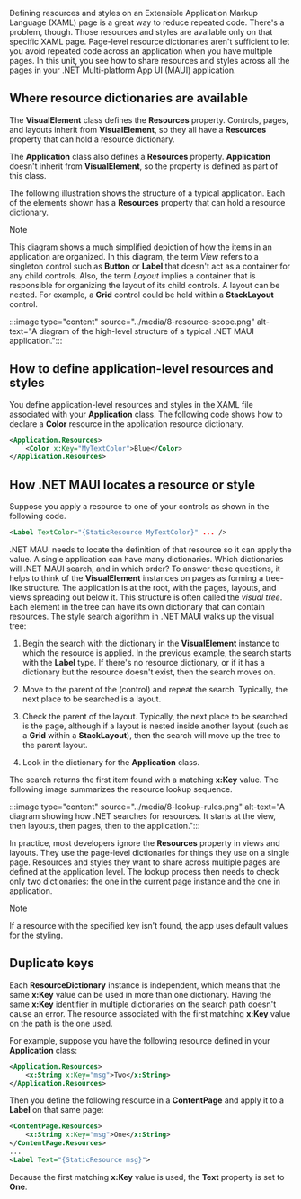 Defining resources and styles on an Extensible Application Markup Language (XAML) page is a great way to reduce repeated code. There's a problem, though. Those resources and styles are available only on that specific XAML page. Page-level resource dictionaries aren't sufficient to let you avoid repeated code across an application when you have multiple pages. In this unit, you see how to share resources and styles across all the pages in your .NET Multi-platform App UI (MAUI) application.

## Where resource dictionaries are available

The **VisualElement** class defines the **Resources** property. Controls, pages, and layouts inherit from **VisualElement**, so they all have a **Resources** property that can hold a resource dictionary.

The **Application** class also defines a **Resources** property. **Application** doesn't inherit from **VisualElement**, so the property is defined as part of this class.

The following illustration shows the structure of a typical application. Each of the elements shown has a **Resources** property that can hold a resource dictionary.

> [!NOTE]
> This diagram shows a much simplified depiction of how the items in an application are organized. In this diagram, the term *View* refers to a singleton control such as **Button** or **Label** that doesn't act as a container for any child controls. Also, the term *Layout* implies a container that is responsible for organizing the layout of its child controls. A layout can be nested. For example, a **Grid** control could be held within a **StackLayout** control.

:::image type="content" source="../media/8-resource-scope.png" alt-text="A diagram of the  high-level structure of a typical .NET MAUI application.":::

## How to define application-level resources and styles

You define application-level resources and styles in the XAML file associated with your **Application** class. The following code shows how to declare a **Color** resource in the application resource dictionary.

```XML
<Application.Resources>
    <Color x:Key="MyTextColor">Blue</Color>
</Application.Resources>
```

## How .NET MAUI locates a resource or style

Suppose you apply a resource to one of your controls as shown in the following code.

```XML
<Label TextColor="{StaticResource MyTextColor}" ... />
```

.NET MAUI needs to locate the definition of that resource so it can apply the value. A single application can have many dictionaries. Which dictionaries will .NET MAUI search, and in which order? To answer these questions, it helps to think of the **VisualElement** instances on pages as forming a tree-like structure. The application is at the root, with the pages, layouts, and views spreading out below it. This structure is often called the *visual tree*. Each element in the tree can have its own dictionary that can contain resources. The style search algorithm in .NET MAUI walks up the visual tree:

1. Begin the search with the dictionary in the **VisualElement** instance to which the resource is applied. In the previous example, the search starts with the **Label** type. If there's no resource dictionary, or if it has a dictionary but the resource doesn't exist, then the search moves on.

1. Move to the parent of the  (control) and repeat the search. Typically, the next place to be searched is a layout.

1. Check the parent of the layout. Typically, the next place to be searched is the page, although if a layout is nested inside another layout (such as a **Grid** within a **StackLayout**), then the search will move up the tree to the parent layout.

1. Look in the dictionary for the **Application** class.

The search returns the first item found with a matching **x:Key** value. The following image summarizes the resource lookup sequence.

:::image type="content" source="../media/8-lookup-rules.png" alt-text="A diagram showing how .NET searches for resources. It starts at the view, then layouts, then pages, then to the application.":::

In practice, most developers ignore the **Resources** property in views and layouts. They use the page-level dictionaries for things they use on a single page. Resources and styles they want to share across multiple pages are defined at the application level. The lookup process then needs to check only two dictionaries: the one in the current page instance and the one in application.

> [!NOTE]
> If a resource with the specified key isn't found, the app uses default values for the styling.

## Duplicate keys

Each **ResourceDictionary** instance is independent, which means that the same **x:Key** value can be used in more than one dictionary. Having the same **x:Key** identifier in multiple dictionaries on the search path doesn't cause an error. The resource associated with the first matching **x:Key** value on the path is the one used.

For example, suppose you have the following resource defined in your **Application** class:

```XML
<Application.Resources>
    <x:String x:Key="msg">Two</x:String>
</Application.Resources>
```

Then you define the following resource in a **ContentPage** and apply it to a **Label** on that same page:

```XML
<ContentPage.Resources>
    <x:String x:Key="msg">One</x:String>
</ContentPage.Resources>
...
<Label Text="{StaticResource msg}">
```

Because the first matching **x:Key** value is used, the **Text** property is set to **One**.

<!-- REMOVE THE REMAINING CONTENT IF DICTIONARY MERGING IS NOT IMPLEMENTED IN .NET MAUI -->
<!-- ## How to merge dictionaries

It's also possible to import dictionaries from one element to another. This enables you to combine the entries in one dictionary with another when the dictionary is searched for resources. A dictionary imported from another dictionary is called a *merged dictionary*.

Consider this example. Assume you have a **ContentPage** named **AboutPage**, and you define a resource named **size**.

```XML
<ContentPage ...>
    <ContentPage.Resources>
        <x:Double x:Key="size">32</x:Double>
    </ContentPage.Resources>
   ...
</ContentPage>
```

You decide to merge the dictionary for **AboutPage** into another page called **SettingsPage**. You can modify the **ResourceDictionary** on **SettingsPage** in the following way:

```XML
<ContentPage ...>
    <ContentPage.Resources>
        <ResourceDictionary MergedWith="theme:AboutPage" />
    </Page.Resources>
    ...
</ContentPage>
```

**SettingsPage** can now use any resources defined in the dictionary for **AboutPage**, along with resources defined in its own local dictionary.
-->

